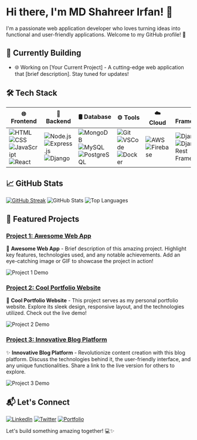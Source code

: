 # Hi there, I'm MD Shahreer Irfan! 👋

I'm a passionate web application developer who loves turning ideas into functional and user-friendly applications. Welcome to my GitHub profile! 🚀

## 🚧 Currently Building

- 🌐 Working on [Your Current Project] - A cutting-edge web application that [brief description]. Stay tuned for updates!

## 🛠️ Tech Stack

| **🌐 Frontend**                                         | **🚀 Backend**                                          | **🛢️ Database**                                         | **⚙️ Tools**                                           | **☁️ Cloud**                                           | **🌐 Frameworks**                                       | **📝 CMS**                                              |
| ------------------------------------------------------- | ------------------------------------------------------- | ------------------------------------------------------- | ------------------------------------------------------- | ------------------------------------------------------- | ------------------------------------------------------- | ------------------------------------------------------- |
| ![HTML](https://img.shields.io/badge/HTML5-E34F26?style=for-the-badge&logo=html5&logoColor=white) ![CSS](https://img.shields.io/badge/CSS3-1572B6?style=for-the-badge&logo=css3&logoColor=white) ![JavaScript](https://img.shields.io/badge/JavaScript-F7DF1E?style=for-the-badge&logo=javascript&logoColor=black) ![React](https://img.shields.io/badge/React-61DAFB?style=for-the-badge&logo=react&logoColor=white) | ![Node.js](https://img.shields.io/badge/Node.js-339933?style=for-the-badge&logo=node.js&logoColor=white) ![Express.js](https://img.shields.io/badge/Express.js-000000?style=for-the-badge&logo=express&logoColor=white) ![Django](https://img.shields.io/badge/Django-092E20?style=for-the-badge&logo=django&logoColor=white) | ![MongoDB](https://img.shields.io/badge/MongoDB-47A248?style=for-the-badge&logo=mongodb&logoColor=white) ![MySQL](https://img.shields.io/badge/MySQL-4479A1?style=for-the-badge&logo=mysql&logoColor=white) ![PostgreSQL](https://img.shields.io/badge/PostgreSQL-336791?style=for-the-badge&logo=postgresql&logoColor=white) | ![Git](https://img.shields.io/badge/Git-F05032?style=for-the-badge&logo=git&logoColor=white) ![VSCode](https://img.shields.io/badge/VS_Code-007ACC?style=for-the-badge&logo=visual-studio-code&logoColor=white) ![Docker](https://img.shields.io/badge/Docker-2496ED?style=for-the-badge&logo=docker&logoColor=white) | ![AWS](https://img.shields.io/badge/AWS-232F3E?style=for-the-badge&logo=amazon-aws&logoColor=white) ![Firebase](https://img.shields.io/badge/Firebase-FFCA28?style=for-the-badge&logo=firebase&logoColor=black) | ![Django](https://img.shields.io/badge/Django-092E20?style=for-the-badge&logo=django&logoColor=white) ![Django Rest Framework](https://img.shields.io/badge/Django_Rest_Framework-0A4D6D?style=for-the-badge&logo=django&logoColor=white) | ![WordPress](https://img.shields.io/badge/WordPress-21759B?style=for-the-badge&logo=wordpress&logoColor=white) |

## 📈 GitHub Stats

[![GitHub Streak](https://github-readme-streak-stats.herokuapp.com/?user=shahreerirfan&theme=dark)](https://github.com/DenverCoder1/github-readme-streak-stats)
![GitHub Stats](https://github-readme-stats.vercel.app/api?username=shahreerirfan&show_icons=true&theme=dark)
![Top Languages](https://github-readme-stats.vercel.app/api/top-langs/?username=shahreerirfan&layout=compact&theme=dark)

## 🚀 Featured Projects

### [Project 1: Awesome Web App](#)
🌟 **Awesome Web App** - Brief description of this amazing project. Highlight key features, technologies used, and any notable achievements. Add an eye-catching image or GIF to showcase the project in action!
  
  ![Project 1 Demo](url-to-demo-gif-or-image)

### [Project 2: Cool Portfolio Website](#)
🚀 **Cool Portfolio Website** - This project serves as my personal portfolio website. Explore its sleek design, responsive layout, and the technologies utilized. Check out the live demo!

  ![Project 2 Demo](url-to-demo-gif-or-image)

### [Project 3: Innovative Blog Platform](#)
✨ **Innovative Blog Platform** - Revolutionize content creation with this blog platform. Discuss the technologies behind it, the user-friendly interface, and any unique functionalities. Share a link to the live version for others to explore.

  ![Project 3 Demo](url-to-demo-gif-or-image)

## 📬 Let's Connect

[![LinkedIn](https://img.shields.io/badge/LinkedIn-MD_Shahreer_Irfan-blue?style=for-the-badge&logo=linkedin)](#)
[![Twitter](https://img.shields.io/badge/Twitter-@YourTwitterHandle-blue?style=for-the-badge&logo=twitter)](#)
[![Portfolio](https://img.shields.io/badge/Portfolio-YourWebsite-green?style=for-the-badge)](#)

Let's build something amazing together! 💻✨
